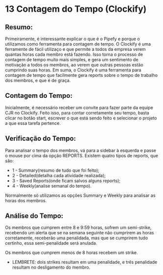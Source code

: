 # 13 Contagem do Tempo (Clockify)

## Resumo: 

Primeiramente, é interessante explicar o que é o Pipefy e porque o utilizamos como ferramenta para contagem de tempo. O Clockify
é uma ferramente de fácil utilizaço e que permite a todos da empresa verem quantas horas cada membro está fazendo. Isso torna o 
processo de contagem de tempo muito mais simples, e gera um sentimento de motivação a todos os membros, ao verem que outras pessoas
estão cumprindo suas horas. Em suma, o Clockify é uma ferramenta para contagem de tempo que facilmente gera reports sobre o tempo
de trabalho dos membros, e que é de graça.

## Contagem do Tempo:

Inicialmente, é necessário receber um convite para fazer parte da equipe CJR no Clockify. Feito isso, para contar corretamente 
seu tempo, basta clicar no botão start, escrever o que está sendo feito e selecionar o projeto a que essa tarefa pertence. 

## Verificação do Tempo:

Para analisar o tempo dos membros, vá para a sidebar à esquerda e passe o mouse por cima da opção REPORTS. Existem quatro tipos
de reports, que são: 

* 1 - Summary(resumo de tudo que foi feito); 
* 2 - Detailed(detalha cada atividade realizada); 
* 3 - Saved Reports(onde ficam salvos alguns reports); 
* 4 - Weekly(analise semanal do tempo).

Normalmente só utilizamos as opções Summary e Weekly para analisar as horas dos membros.

## Análise do Tempo:

Os membros que cumprem entre 8 e 9:59 horas, sofrem um semi-strike, recebendo um alerta que se na semana seguinte não cumprirem
as horas corretamente, receberão uma penalidada, mas que se cumprirem tudo certinho, essa semi-penalidade será anulada.

Os membros que cumprem menos de 8 horas recebem um strike.

* LEMBRETE: dois strikes resultam em uma penalidade, e três penalidade resultam no desligamento do membro.





